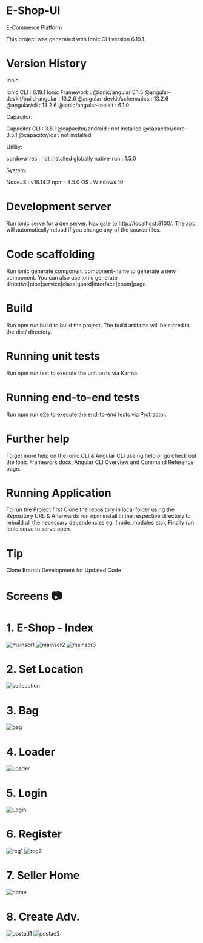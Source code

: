 # E-Shop-UI
E-Commerce Platform

This project was generated with Ionic CLI version 6.19.1.

# Version History
Ionic:

   Ionic CLI                     : 6.19.1
   Ionic Framework               : @ionic/angular 6.1.5
   @angular-devkit/build-angular : 13.2.6
   @angular-devkit/schematics    : 13.2.6
   @angular/cli                  : 13.2.6
   @ionic/angular-toolkit        : 6.1.0

Capacitor:

   Capacitor CLI      : 3.5.1
   @capacitor/android : not installed
   @capacitor/core    : 3.5.1
   @capacitor/ios     : not installed

Utility:

   cordova-res : not installed globally
   native-run  : 1.5.0

System:

   NodeJS : v16.14.2
   npm    : 8.5.0
   OS     : Windows 10

# Development server
Run ionic serve for a dev server. Navigate to http://localhost:8100/. The app will automatically reload if you change any of the source files.

# Code scaffolding
Run ionic generate component component-name to generate a new component. You can also use ionic generate directive|pipe|service|class|guard|interface|enum|page.

# Build
Run npm run build to build the project. The build artifacts will be stored in the dist/ directory.

# Running unit tests
Run npm run test to execute the unit tests via Karma.

# Running end-to-end tests
Run npm run e2e to execute the end-to-end tests via Protractor.

# Further help
To get more help on the Ionic CLI & Angular CLI use ng help or go check out the Ionic Framework docs, Angular CLI Overview and Command Reference page.

# Running Application
To run the Project first Clone the repository in local folder using the Repository URL & Afterwards run npm install in the respective directory to rebuild all the necessary dependencies eg. (node_modules etc), Finally run ionic serve to serve open.

# Tip 
Clone Branch Development for Updated Code

# Screens 📷

# 1. E-Shop - Index
   ![mainscr1](https://user-images.githubusercontent.com/103927083/178107832-19d2685a-fe7c-4897-bfef-c423aa46fa34.PNG)
   ![mainscr2](https://user-images.githubusercontent.com/103927083/178107853-28b7da54-a23a-41e9-9034-fd51100148bf.PNG)
   ![mainscr3](https://user-images.githubusercontent.com/103927083/178107855-637924e9-dcec-426c-b79d-a4228470b4b7.PNG)
   
# 2. Set Location
   ![setlocation](https://user-images.githubusercontent.com/103927083/178108560-084f495d-cfee-420d-99d1-a57894e1b6ac.PNG)
   
# 3. Bag
   ![bag](https://user-images.githubusercontent.com/103927083/178108583-f407d58f-3a77-4fd0-82df-d17b4e67716b.PNG)

# 4. Loader
   ![Loader](https://user-images.githubusercontent.com/103927083/178107884-2ab9ec8f-bdc2-4ac3-8571-8ab523ead5ff.PNG)

# 5. Login
   ![Login](https://user-images.githubusercontent.com/103927083/178107911-426f018d-82dc-4567-8969-d18e074a520b.PNG)

# 6. Register
   ![reg1](https://user-images.githubusercontent.com/103927083/178107941-100dec0b-507d-4c11-b083-dcf348298bba.PNG)
   ![reg2](https://user-images.githubusercontent.com/103927083/178108728-b008d70a-d853-4242-b690-8cd2e16537bd.PNG)

# 7. Seller Home
   ![home](https://user-images.githubusercontent.com/103927083/178107988-81163390-9652-4ba7-903a-241ee2db828b.PNG)

# 8. Create Adv.
   ![postad1](https://user-images.githubusercontent.com/103927083/178108071-6bfc4245-b64c-4449-af8e-cbd0bc27cf9c.PNG)
   ![postad2](https://user-images.githubusercontent.com/103927083/178108078-e249c8c9-66ab-41b9-8652-6bbfbb7a5f13.PNG)

